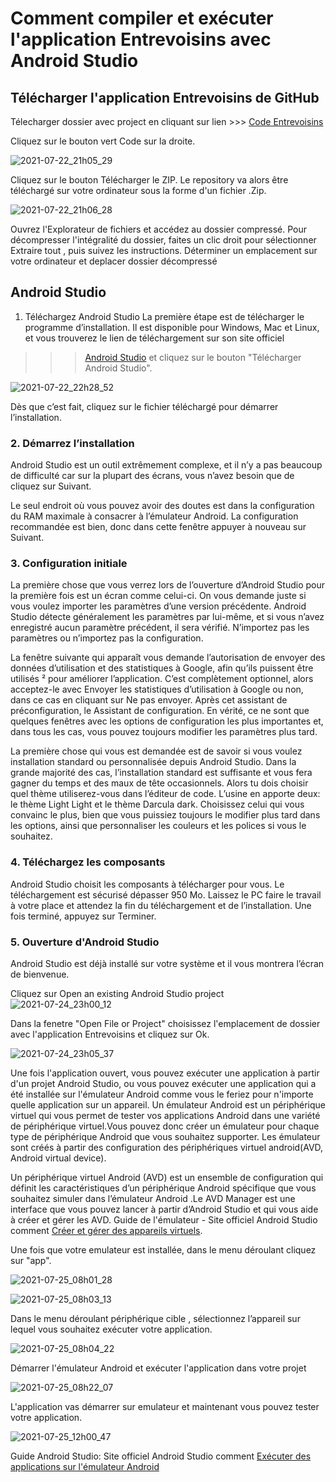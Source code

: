# Comment compiler et exécuter l'application Entrevoisins avec Android Studio


## Télécharger l'application Entrevoisins de GitHub

Télecharger dossier avec project en cliquant sur lien >>>
[Code Entrevoisins](https://github.com/maggicco/OC_Project3_Entrevoisins)

Cliquez sur le bouton vert Code sur la droite.

![2021-07-22_21h05_29](https://user-images.githubusercontent.com/28864785/126695341-ba97b4e1-8421-4f2a-9d55-e55190ad27f5.png)


Cliquez sur le bouton Télécharger le ZIP. Le repository va alors être téléchargé sur votre ordinateur sous la forme d'un fichier .Zip.

![2021-07-22_21h06_28](https://user-images.githubusercontent.com/28864785/126695425-a699b7cf-5315-4ffb-ace8-5b610d55fd4d.png)


Ouvrez l'Explorateur de fichiers et accédez au dossier compressé. Pour décompresser l'intégralité du dossier, faites un clic droit pour sélectionner Extraire tout , puis suivez 
les instructions.
Déterminer un emplacement sur votre ordinateur et deplacer dossier décompressé



## Android Studio
1. Téléchargez Android Studio
La première étape est de télécharger le programme d’installation. Il est disponible pour Windows, Mac et Linux, et vous trouverez le lien de téléchargement sur son site officiel 
>>> [Android Studio](https://developer.android.com/studio?hl=fr&gclid=CjwKCAjwruSHBhAtEiwA_qCppumTLFA3BOETqfUdxp5C7jZuHbPqssC4PViPqDSefrMDKHHmekBQpBoCCUYQAvD_BwE&gclsrc=aw.ds)
et cliquez sur le bouton "Télécharger Android Studio".

![2021-07-22_22h28_52](https://user-images.githubusercontent.com/28864785/126705428-d0b805a5-42fe-405d-a8af-c09e3b795880.png)

Dès que c’est fait, cliquez sur le fichier téléchargé pour démarrer l’installation.

### 2. Démarrez l’installation
Android Studio est un outil extrêmement complexe, et il n’y a pas beaucoup de difficulté car sur la plupart des écrans, vous n’avez besoin que de cliquez sur Suivant.

Le seul endroit où vous pouvez avoir des doutes est dans la configuration du RAM maximale à consacrer à l’émulateur Android. 
La configuration recommandée est bien, donc dans cette fenêtre appuyer à nouveau sur Suivant.

### 3. Configuration initiale
La première chose que vous verrez lors de l’ouverture d’Android Studio pour la première fois est un écran comme celui-ci. 
On vous demande juste si vous voulez importer les paramètres d’une version précédente. 
Android Studio détecte généralement les paramètres par lui-même, et si vous n’avez enregistré aucun paramètre précédent, il sera vérifié.
N’importez pas les paramètres ou n’importez pas la configuration.

La fenêtre suivante qui apparaît vous demande l’autorisation de envoyer des données d’utilisation et des statistiques à Google, afin qu’ils puissent être utilisés ²
pour améliorer l’application. C’est complètement optionnel, alors acceptez-le avec Envoyer les statistiques d’utilisation à Google ou non, 
dans ce cas en cliquant sur Ne pas envoyer.
Après cet assistant de préconfiguration, le Assistant de configuration. En vérité, ce ne sont que quelques fenêtres avec les options de configuration les plus importantes et,
dans tous les cas, vous pouvez toujours modifier les paramètres plus tard.

La première chose qui vous est demandée est de savoir si vous voulez installation standard ou personnalisée depuis Android Studio.
Dans la grande majorité des cas, l’installation standard est suffisante et vous fera gagner du temps et des maux de tête occasionnels.
Alors tu dois choisir quel thème utiliserez-vous dans l’éditeur de code. L’usine en apporte deux: le thème Light Light et le thème Darcula dark. Choisissez celui qui vous 
convainc le plus, bien que vous puissiez toujours le modifier plus tard dans les options, ainsi que personnaliser les couleurs et les polices si vous le souhaitez.

### 4. Téléchargez les composants
Android Studio choisit les composants à télécharger pour vous.
Le téléchargement est sécurisé dépasser 950 Mo.
Laissez le PC faire le travail à votre place et attendez la fin du téléchargement et de l’installation. Une fois terminé, appuyez sur Terminer.

### 5. Ouverture d'Android Studio
Android Studio est déjà installé sur votre système et il vous montrera l’écran de bienvenue.

Cliquez sur Open an existing Android Studio project
![2021-07-24_23h00_12](https://user-images.githubusercontent.com/28864785/126889713-406e9972-d57e-4abe-ab88-31825864dd52.png)

Dans la fenetre "Open File or Project" choisissez l'emplacement de dossier avec l'application Entrevoisins et cliquez sur Ok.

![2021-07-24_23h05_37](https://user-images.githubusercontent.com/28864785/126889751-986f65ed-f83c-4098-a2b1-c034252cde0d.png)

Une fois l'application ouvert, vous pouvez exécuter une application à partir d'un projet Android Studio, ou vous pouvez exécuter une application qui a été installée sur 
l'émulateur Android comme vous le feriez pour n'importe quelle application sur un appareil.
Un émulateur Android est un périphérique virtuel qui vous permet de tester vos applications Android dans une variété de périphérique virtuel.Vous pouvez donc créer un émulateur 
pour chaque type de périphérique Android que vous souhaitez supporter. Les émulateur sont créés à partir des configuration des périphériques virtuel android(AVD, Android virtual 
device).

Un périphérique virtuel Android (AVD) est un ensemble de configuration qui définit les caractéristiques d’un périphérique Android spécifique que vous souhaitez simuler dans 
l’émulateur Android .Le AVD Manager est une interface que vous pouvez lancer à partir d’Android Studio et qui vous aide à créer et gérer les AVD.
Guide de l'émulateur - Site officiel Android Studio comment [Créer et gérer des appareils virtuels](https://developer.android.com/studio/run/managing-avds).

 Une fois que votre emulateur est installée, dans le menu déroulant cliquez sur "app".

![2021-07-25_08h01_28](https://user-images.githubusercontent.com/28864785/126889759-695d8a53-ebf2-4231-b49e-902d4021ce11.png)

![2021-07-25_08h03_13](https://user-images.githubusercontent.com/28864785/126889772-a96e4d4a-e4b6-4c2d-a34b-d50fb04f9fbb.png)

Dans le menu déroulant périphérique cible , sélectionnez l’appareil sur lequel vous souhaitez exécuter votre application.

![2021-07-25_08h04_22](https://user-images.githubusercontent.com/28864785/126889799-cadbef53-6b4b-4845-9f7a-b6777528e654.png)

Démarrer l'émulateur Android et exécuter l'application dans votre projet

![2021-07-25_08h22_07](https://user-images.githubusercontent.com/28864785/126889835-3b83b512-b184-4e32-a5f3-45fa8382c68a.png)

L'application vas démarrer sur emulateur et maintenant vous pouvez tester votre application.

![2021-07-25_12h00_47](https://user-images.githubusercontent.com/28864785/126897441-68124315-dd43-4404-808c-01846def7045.png)



Guide Android Studio:
Site officiel Android Studio comment [Exécuter des applications sur l'émulateur Android](https://developer.android.com/studio/run/emulator?gclid=Cj0KCQjwl_SHBhCQARIsAFIFRVXrTsw_HR1Njl0v5cEpFqefj_efTVINL7FOSVmK-oSiOR3xPgXYM_saAr2aEALw_wcB&gclsrc=aw.ds)
